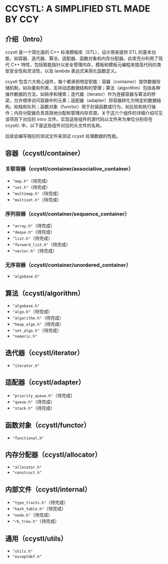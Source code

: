 # CCYSTL: A SIMPLIFIED STL MADE BY CCY

## 介绍（Intro）

ccystl 是一个简化版的 C++ 标准模板库（STL），设计用来提供 STL 的基本功能，如容器、迭代器、算法、适配器、函数对象和内存分配器。此库充分利用了现代 C++ 特性，包括智能指针以安全管理内存，模板和模板元编程来提高代码的类型安全性和灵活性，以及 lambda 表达式来简化函数定义。

ccystl 包含六大核心组件，每个都承担特定职能：容器（container）提供数据存储机制，如向量和列表，支持动态数据结构的管理；算法（algorithm）包括各种操作数据的方法，如排序和搜索；迭代器（iterator）作为连接容器与算法的桥梁，允许顺序访问容器中的元素；适配器（adapter）将容器转化为特定的数据结构，如栈和队列；函数对象（functor）用于封装函数或行为，如比较和执行操作；内存分配器负责高效地分配和管理内存资源。关于这六个组件的详细介绍可见该项目下对应的  intro 文件。实现这些组件的源代码以文件夹为单位分别存在 ccystl/. 中，以下是这些组件对应的头文件的名称。

后续会编写相应的测试文件来测试 ccystl 处理数据的性能。

## 容器（ccystl/container）

### 关联容器（ccystl/container/associative_container）

- `"map.h"`（待完成）
- `"set.h"`（待完成）
- `"multimap.h"`（待完成）
- `"multiset.h"`（待完成）

### 序列容器（ccystl/container/sequence_container）

- `"array.h"`（待完成）
- `"deque.h"`（待完成）
- `"list.h"`（待完成）
- `"forward_list.h"`（待完成）
- `"vector.h"`（待完成）

### 无序容器（ccystl/container/unordered_container）

- `"algobase.h"`

## 算法（ccystl/algorithm）

- `"algobase.h"`
- `"algo.h"`（待完成）
- `"algorithm.h"`（待完成）
- `"heap_algo.h"`（待完成）
- `"set_algo.h"`（待完成）
- `"numeric.h"`

## 迭代器（ccystl/iterator）

- `"iterator.h"`

## 适配器（ccystl/adapter）

- `"priority_queue.h"`（待完成）
- `"queue.h"`（待完成）
- `"stack.h"`（待完成）

## 函数对象（ccystl/functor）

- `"functional.h"`

## 内存分配器（ccystl/allocator）

- `"allocator.h"`
- `"construct.h"`

## 内部文件（ccystl/internal）

- `"type_traits.h"`（待完成）
- `"hash_table.h"`（待完成）
- `"node.h"`（待完成）
- `"rb_tree.h"`（待完成）

## 通用（ccystl/utils）

- `"utils.h"`
- `"exceptdef.h"`
